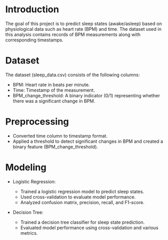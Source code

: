 # Introduction
The goal of this project is to predict sleep states (awake/asleep) based on physiological data such as heart rate (BPM) and time. The dataset used in this analysis contains records of BPM measurements along with corresponding timestamps.

# Dataset
The dataset (sleep_data.csv) consists of the following columns:

- BPM: Heart rate in beats per minute.
- Time: Timestamp of the measurement.
- BPM_change_threshold: A binary indicator (0/1) representing whether there was a significant change in BPM.

# Preprocessing
- Converted time column to timestamp format.
- Applied a threshold to detect significant changes in BPM and created a binary feature (BPM_change_threshold).

# Modeling

- Logistic Regression:
  - Trained a logistic regression model to predict sleep states.
  - Used cross-validation to evaluate model performance.
  - Analyzed confusion matrix, precision, recall, and F1-score.

- Decision Tree:
  - Trained a decision tree classifier for sleep state prediction.
  - Evaluated model performance using cross-validation and various metrics.
